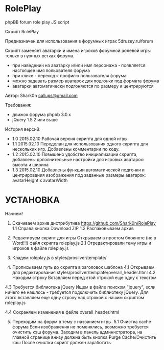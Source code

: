 # RolePlay
phpBB forum role play JS script

Скрипт RolePlay

Предназначен для использования в форумных играх 5druzey.ru/forum

Скрипт заменяет аватарки и имена игроков форумной ролевой игры только в нужных ветках форума.
- при наведении на аватарку и/или имя персонажа - появляется настоящее имя польователя форума
- при клике - переход к профилю пользователя форума
- можно задавать размер аватарок для подгонки под формата форума
- аватарки автоматически подгоняются по размеру и центрируются

Автор: Shark0n callups@gmail.com

Требования:
- движок форума phpbb 3.0.x
- jQuery 1.5.2 или выше

История версий:
- 1.0 2015.02.10 Рабочая версия скрипта для одной игры
- 1.1 2015.02.10 Переделан для использования одного скрипта для нескольких игр. Добавлены комментарии по коду.
- 1.2 2015.02.10 Повышено удобство инициализации скрипта, добавлены дополнительные настройки для игровых аватарок: высота и ширина
- 1.3 2015.02.10 Добавлены функции автоматической подгонки и центрирования изображения под заданные размеры аватарок: avatarHeight х avatarWidth

УСТАНОВКА
=========
Начнем!
1. Скачиваем архив дистрибутива https://github.com/Shark0n/RolePlay
1.1 Справа кнопка Download ZIP
1.2 Распаковываем архив

2. Редактируем скрипт для игры
Открываем в простом блокноте (не в Word!!!) файл скрипта roleplay.js
2.1 Отредактировали тему игры и игроков в файле roleplay.js

3. Кладем roleplay.js в 
styles/prosilver/template/
4. Прописываем путь до скрипта в заголовок шаблона
4.1 Открываем для редактирования  styles/prosilver/template/overall_header.html
4.2 Находим строку </head>
Вставляем перед этой строкой еще одну с текстом

<script type="text/javascript" src="{T_SUPER_TEMPLATE_PATH}/roleplay.js"></script>

4.3 Требуется библиотека jQuery
Ищем в файле поиском "jquery", если ничего не нашлось - требуется подключить библиотеку jQuery.
Для этого вставляем еще одну строку над строкой с нашим скриптом roleplay.js

<script type="text/javascript" src="http://ajax.googleapis.com/ajax/libs/jquery/1.5.2/jquery.min.js"></script>

4.4 Сохраняем изменения в файле overall_header.html

5. Переходим на форум в тему с названием игры. 
5.1 Очистка cache форума
Если изображения не поменялись, возможно требуется очистить кэш форума.
Заходим в панель администратора, на главной странице внизу должна быть кнопка Purge Cache/Очистить кэш
После очистки скрипт должен заработать